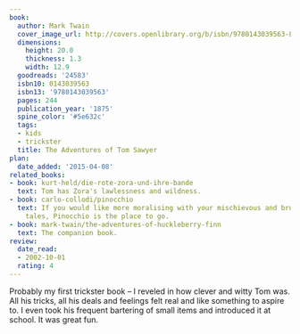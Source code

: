 ```yaml
---
book:
  author: Mark Twain
  cover_image_url: http://covers.openlibrary.org/b/isbn/9780143039563-L.jpg
  dimensions:
    height: 20.0
    thickness: 1.3
    width: 12.9
  goodreads: '24583'
  isbn10: 0143039563
  isbn13: '9780143039563'
  pages: 244
  publication_year: '1875'
  spine_color: '#5e632c'
  tags:
  - kids
  - trickster
  title: The Adventures of Tom Sawyer
plan:
  date_added: '2015-04-08'
related_books:
- book: kurt-held/die-rote-zora-und-ihre-bande
  text: Tom has Zora's lawlessness and wildness.
- book: carlo-collodi/pinocchio
  text: If you would like more moralising with your mischievous and brutal childhood
    tales, Pinocchio is the place to go.
- book: mark-twain/the-adventures-of-huckleberry-finn
  text: The companion book.
review:
  date_read:
  - 2002-10-01
  rating: 4
---
```


Probably my first trickster book – I reveled in how clever and witty Tom was. All his tricks, all his deals and feelings
felt real and like something to aspire to. I even took his frequent bartering of small items and introduced it at
school. It was great fun.
